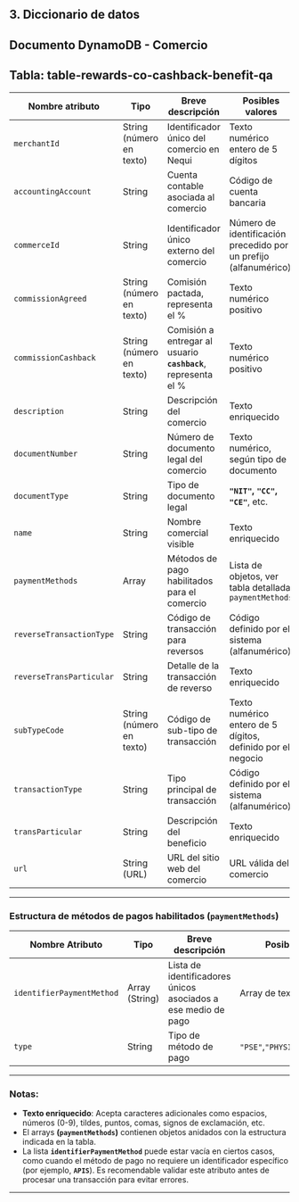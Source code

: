 ## 3. Diccionario de datos

## Documento DynamoDB - Comercio

## Tabla: table-rewards-co-cashback-benefit-qa

| **Nombre atributo**      | **Tipo**                 | **Breve descripción**                                          | **Posibles valores**                                             | **Ejemplo**                 |
| ------------------------ | ------------------------ | -------------------------------------------------------------- | ---------------------------------------------------------------- | --------------------------- |
| `merchantId`             | String (número en texto) | Identificador único del comercio en Nequi                      | Texto numérico entero de 5 dígitos                               | `"17088"`                   |
| `accountingAccount`      | String                   | Cuenta contable asociada al comercio                           | Código de cuenta bancaria                                        | `"BD000002COP5PAGB"`        |
| `commerceId`             | String                   | Identificador único externo del comercio                       | Número de identificación precedido por un prefijo (alfanumérico) | `"NIT_900157926"`           |
| `commissionAgreed`       | String (número en texto) | Comisión pactada, representa el %                              | Texto numérico positivo                                          | `"10"`                      |
| `commissionCashback`     | String (número en texto) | Comisión a entregar al usuario **`cashback`**, representa el % | Texto numérico positivo                                          | `"5"`                       |
| `description`            | String                   | Descripción del comercio                                       | Texto enriquecido                                                | `"Mascotas"`                |
| `documentNumber`         | String                   | Número de documento legal del comercio                         | Texto numérico, según tipo de documento                          | `"900157926"`               |
| `documentType`           | String                   | Tipo de documento legal                                        | **`"NIT"`, `"CC"`, `"CE"`**, etc.                                    | `"NIT"`                     |
| `name`                   | String                   | Nombre comercial visible                                       | Texto enriquecido                                                | `"Kanu Pets"`               |
| `paymentMethods`         | Array                    | Métodos de pago habilitados para el comercio                   | Lista de objetos, ver tabla detallada: `paymentMethods`          | `[{...}]`                   |
| `reverseTransactionType` | String                   | Código de transacción para reversos                            | Código definido por el sistema (alfanumérico)                    | `"X020"`                    |
| `reverseTransParticular` | String                   | Detalle de la transacción de reverso                           | Texto enriquecido                                                | `"Reverso Beneficio Nequi"` |
| `subTypeCode`            | String (número en texto) | Código de sub-tipo de transacción                              | Texto numérico entero de 5 dígitos, definido por el negocio      | `"10010"`                   |
| `transactionType`        | String                   | Tipo principal de transacción                                  | Código definido por el sistema (alfanumérico)                    | `"R008"`                    |
| `transParticular`        | String                   | Descripción del beneficio                                      | Texto enriquecido                                                | `"Beneficio Nequi"`         |
| `url`                    | String (URL)             | URL del sitio web del comercio                                 | URL válida del comercio                                          | `"https://www.kanu.pet/"`   |

---

### Estructura de métodos de pagos habilitados (`paymentMethods`)

| **Nombre Atributo**       | **Tipo**       | **Breve descripción**                                         | **Posibles Valores**               | **Ejemplo**                      |
| ------------------------- | -------------- | ------------------------------------------------------------- | ---------------------------------- | -------------------------------- |
| `identifierPaymentMethod` | Array (String) | Lista de identificadores únicos asociados a ese medio de pago | Array de texto alfanumérico        | `["identifier1", "identifier2"]` |
| `type`                    | String         | Tipo de método de pago                                        | `"PSE"`,`"PHYSICAL_CARD"`,`"APIS"` | `"PSE"`                          |

---

### Notas:

- **Texto enriquecido**: Acepta caracteres adicionales como espacios, números (0-9), tildes, puntos, comas, signos de exclamación, etc.
- El arrays **(`paymentMethods`)** contienen objetos anidados con la estructura indicada en la tabla.
- La lista **`identifierPaymentMethod`** puede estar vacía en ciertos casos, como cuando el método de pago no requiere un identificador específico (por ejemplo, **`APIS`**). Es recomendable validar este atributo antes de procesar una transacción para evitar errores.

---
